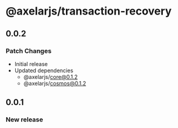 # @axelarjs/transaction-recovery

## 0.0.2

### Patch Changes

- Initial release
- Updated dependencies
  - @axelarjs/core@0.1.2
  - @axelarjs/cosmos@0.1.2

## 0.0.1

### New release
